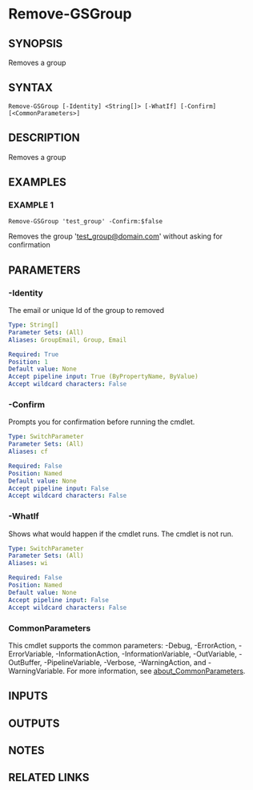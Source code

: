 # Remove-GSGroup

## SYNOPSIS
Removes a group

## SYNTAX

```
Remove-GSGroup [-Identity] <String[]> [-WhatIf] [-Confirm] [<CommonParameters>]
```

## DESCRIPTION
Removes a group

## EXAMPLES

### EXAMPLE 1
```
Remove-GSGroup 'test_group' -Confirm:$false
```

Removes the group 'test_group@domain.com' without asking for confirmation

## PARAMETERS

### -Identity
The email or unique Id of the group to removed

```yaml
Type: String[]
Parameter Sets: (All)
Aliases: GroupEmail, Group, Email

Required: True
Position: 1
Default value: None
Accept pipeline input: True (ByPropertyName, ByValue)
Accept wildcard characters: False
```

### -Confirm
Prompts you for confirmation before running the cmdlet.

```yaml
Type: SwitchParameter
Parameter Sets: (All)
Aliases: cf

Required: False
Position: Named
Default value: None
Accept pipeline input: False
Accept wildcard characters: False
```

### -WhatIf
Shows what would happen if the cmdlet runs.
The cmdlet is not run.

```yaml
Type: SwitchParameter
Parameter Sets: (All)
Aliases: wi

Required: False
Position: Named
Default value: None
Accept pipeline input: False
Accept wildcard characters: False
```

### CommonParameters
This cmdlet supports the common parameters: -Debug, -ErrorAction, -ErrorVariable, -InformationAction, -InformationVariable, -OutVariable, -OutBuffer, -PipelineVariable, -Verbose, -WarningAction, and -WarningVariable. For more information, see [about_CommonParameters](http://go.microsoft.com/fwlink/?LinkID=113216).

## INPUTS

## OUTPUTS

## NOTES

## RELATED LINKS
